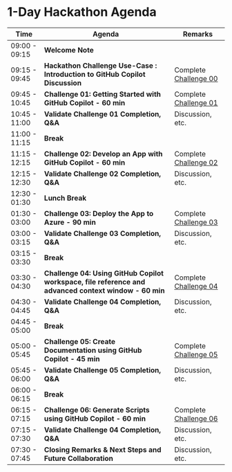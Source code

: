 # 1-Day Hackathon Agenda

| Time          | Agenda                                              | Remarks                                  |
|---------------|-----------------------------------------------------|------------------------------------------|
| 09:00 - 09:15 | **Welcome Note**                                        |                                          |
| 09:15 - 09:45 | **Hackathon Challenge Use-Case : Introduction to GitHub Copilot Discussion** | Complete [Challenge 00](https://github.com/CloudLabs-MOC/GitHub-Copilot-Hackathon/blob/main/Scenario/Hackathon/Challenge-0.md)     |
| 09:45 - 10:45 | **Challenge 01: Getting Started with GitHub Copilot - 60 min** | Complete [Challenge 01](https://github.com/CloudLabs-MOC/GitHub-Copilot-Hackathon/blob/main/Scenario/Hackathon/Challenge-1.md)         |
| 10:45 - 11:00 | **Validate Challenge 01 Completion, Q&A** | Discussion, etc.                  |
| 11:00 - 11:15 | **Break**                                           |                                     |
| 11:15 - 12:15 | **Challenge 02: Develop an App with GitHub Copilot - 60 min** | Complete [Challenge 02](https://github.com/CloudLabs-MOC/GitHub-Copilot-Hackathon/blob/main/Scenario/Hackathon/Challenge-2.md)    |
| 12:15 - 12:30 | **Validate Challenge 02 Completion, Q&A** | Discussion, etc.                   |
| 12:30 - 01:30 | **Lunch Break**                                           |                                    |
| 01:30 - 03:00 | **Challenge 03: Deploy the App to Azure - 90 min** | Complete [Challenge 03](https://github.com/CloudLabs-MOC/GitHub-Copilot-Hackathon/blob/main/Scenario/Hackathon/Challenge-3.md) |
| 03:00 - 03:15 | **Validate Challenge 03 Completion, Q&A** | Discussion, etc.                  |
| 03:15 - 03:30 | **Break**                                           |                                  |
| 03:30 - 04:30 | **Challenge 04: Using GitHub Copilot workspace, file reference and advanced context window - 60 min**   | Complete [Challenge 04](https://github.com/CloudLabs-MOC/GitHub-Copilot-Hackathon/blob/main/Scenario/Hackathon/Challenge-4.md)             |
| 04:30 - 04:45 | **Validate Challenge 04 Completion, Q&A** | Discussion, etc.           |
| 04:45 - 05:00 | **Break**                                           |                                  |
| 05:00 - 05:45 | **Challenge 05: Create Documentation using GitHub Copilot - 45 min**   | Complete [Challenge 05](https://github.com/CloudLabs-MOC/GitHub-Copilot-Hackathon/blob/main/Scenario/Hackathon/Challenge-5.md)             |
| 05:45 - 06:00 | **Validate Challenge 05 Completion, Q&A** | Discussion, etc.           |
| 06:00 - 06:15 | **Break**                                           |                                  |
| 06:15 - 07:15 | **Challenge 06: Generate Scripts using GitHub Copilot - 60 min**   | Complete [Challenge 06](https://github.com/CloudLabs-MOC/GitHub-Copilot-Hackathon/blob/main/Scenario/Hackathon/Challenge-6.md)             |
| 07:15 - 07:30 | **Validate Challenge 04 Completion, Q&A** | Discussion, etc.           |
| 07:30 - 07:45 | **Closing Remarks & Next Steps and Future Collaboration** | Discussion, etc.        |
